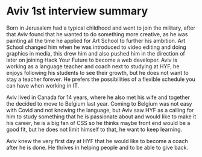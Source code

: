 # Aviv 1st interview summary

Born in Jerusalem had a typical childhood and went to join the military, after that Aviv found that he wanted to do something more creative, as he was painting all the time he applied for Art School to further his ambition. Art School changed him when he was introduced to video editing and doing graphics in media, this drew him and also pushed him in the direction of later on joining Hack Your Future to become a web developer. Aviv is working as a language teacher and coach next to studying at HYF, he enjoys following his students to see their growth, but he does not want to stay a teacher forever. He prefers the possibilities of a flexible schedule you can have when working in IT.

Aviv lived in Canada for 14 years, where he also met his wife and together the decided to move to Belgium last year. Coming to Belgium was not easy with Covid and not knowing the language, but Aviv saw HYF as a calling for him to study something that he is passionate about and would like to make it his career, he is a big fan of CSS so he thinks maybe front end would be a good fit, but he does not limit himself to that, he want to keep learning.

Aviv knew the very first day at HYF that he would like to become a coach after he is done. He thrives in helping people and to be able to give back.
